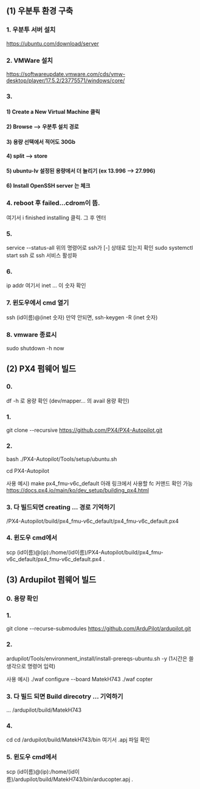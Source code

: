 ## (1) 우분투 환경 구축

### 1. 우분투 서버 설치
https://ubuntu.com/download/server

### 2. VMWare 설치
https://softwareupdate.vmware.com/cds/vmw-desktop/player/17.5.2/23775571/windows/core/

### 3. 
#### 1) Create a New Virtual Machine 클릭
#### 2) Browse --> 우분투 설치 경로
#### 3) 용량 선택에서 적어도 30Gb
#### 4) split --> store
#### 5) ubuntu-lv 설정된 용량에서 더 늘리기 (ex 13.996 --> 27.996)
#### 6) Install OpenSSH server 는 체크

### 4. reboot 후 failed...cdrom이 뜸. 
여기서 i finished installing 클릭. 
그 후 엔터

### 5.
service --status-all
위의 명령어로 ssh가 [-] 상태로 있는지 확인
sudo systemctl start ssh
로 ssh 서비스 활성화

### 6. 
ip addr
여기서 inet ... 이 숫자 확인

### 7. 윈도우에서 cmd 열기
ssh (id이름)@(inet 숫자)
만약 안되면, ssh-keygen -R (inet 숫자)

### 8. vmware 종료시 
sudo shutdown -h now

## (2) PX4 펌웨어 빌드

### 0. 
df -h
로 용량 확인 (dev/mapper... 의 avail 용량 확인)

### 1. 
git clone --recursive https://github.com/PX4/PX4-Autopilot.git

### 2. 
bash ./PX4-Autopilot/Tools/setup/ubuntu.sh

cd PX4-Autopilot

사용 예시) 
make px4_fmu-v6c_default
아래 링크에서 사용할 fc 커맨드 확인 가능
https://docs.px4.io/main/ko/dev_setup/building_px4.html

### 3. 다 빌드되면 creating ... 경로 기억하기
/PX4-Autopilot/build/px4_fmu-v6c_default/px4_fmu-v6c_default.px4

### 4. 윈도우 cmd에서
scp (id이름)@(ip):/home/(id이름)/PX4-Autopilot/build/px4_fmu-v6c_default/px4_fmu-v6c_default.px4 .

## (3) Ardupilot 펌웨어 빌드

### 0. 용량 확인

### 1. 
git clone --recurse-submodules https://github.com/ArduPilot/ardupilot.git

### 2.
ardupilot/Tools/environment_install/install-prereqs-ubuntu.sh -y
(1시간은 쓸 생각으로 명령어 입력)

사용 예시)
./waf configure --board MatekH743
./waf copter

### 3. 다 빌드 되면 Build direcotry ... 기억하기
... /ardupilot/build/MatekH743

### 4. 
cd
cd /ardupilot/build/MatekH743/bin
여기서 .apj 파일 확인

### 5. 윈도우 cmd에서
scp (id이름)@(ip):/home/(id이름)/ardupilot/build/MatekH743/bin/arducopter.apj .
